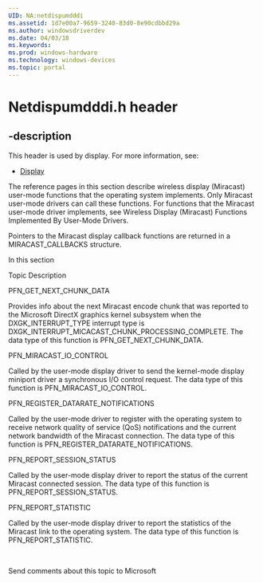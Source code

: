 ```yaml
---
UID: NA:netdispumdddi
ms.assetid: 1d7e00a7-9659-3240-83d0-8e90cdbbd29a
ms.author: windowsdriverdev
ms.date: 04/03/18
ms.keywords: 
ms.prod: windows-hardware
ms.technology: windows-devices
ms.topic: portal
---
```


# Netdispumdddi.h header


## -description


This header is used by display. For more information, see:

- [Display](../_display/index.md)

The reference pages in this section describe wireless display (Miracast) user-mode functions that the operating system  implements. Only Miracast user-mode drivers can call these functions. For functions that the Miracast user-mode driver implements, see Wireless Display (Miracast) Functions Implemented By User-Mode Drivers.

Pointers to the Miracast display callback functions are returned in a MIRACAST_CALLBACKS structure.


In this section


Topic
Description




PFN_GET_NEXT_CHUNK_DATA



Provides info about the next Miracast encode chunk that was reported to the Microsoft DirectX graphics kernel subsystem when the DXGK_INTERRUPT_TYPE interrupt type is  DXGK_INTERRUPT_MICACAST_CHUNK_PROCESSING_COMPLETE.
The data type of this function is PFN_GET_NEXT_CHUNK_DATA.





PFN_MIRACAST_IO_CONTROL



Called by the user-mode display driver to send the kernel-mode  display miniport driver a synchronous I/O control request.
The data type of this function is PFN_MIRACAST_IO_CONTROL.





PFN_REGISTER_DATARATE_NOTIFICATIONS



Called by the user-mode driver to register with the operating system to receive network quality of service (QoS) notifications and the current  network bandwidth of the Miracast connection.
The data type of this function is PFN_REGISTER_DATARATE_NOTIFICATIONS.





PFN_REPORT_SESSION_STATUS



Called by the user-mode display driver to report the status of the current Miracast connected session.
The data type of this function is PFN_REPORT_SESSION_STATUS.





PFN_REPORT_STATISTIC



Called by the user-mode display driver to report the statistics of the Miracast link to the operating system.
The data type of this function is PFN_REPORT_STATISTIC.



 


Send comments about this topic to Microsoft

